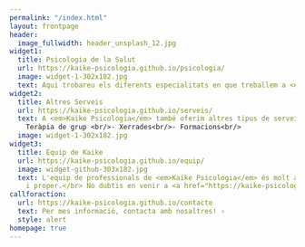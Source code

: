 ```yaml
---
permalink: "/index.html"
layout: frontpage
header:
  image_fullwidth: header_unsplash_12.jpg
widget1:
  title: Psicologia de la Salut
  url: https://kaike-psicologia.github.io/psicologia/
  image: widget-1-302x182.jpg
  text: Aqui trobareu els diferents especialitats en que treballem a <em>Kaike Psicologia</em>.
widget2:
  title: Altres Serveis
  url: https://kaike-psicologia.github.io/serveis/
  text: A <em>Kaike Psicologia</em> també oferim altres tipus de serveis com:<br/>-
    Teràpia de grup <br/>- Xerrades<br/>- Formacions<br/>
  image: widget-1-302x182.jpg
widget3:
  title: Equip de Kaike
  url: https://kaike-psicologia.github.io/equip/
  image: widget-github-303x182.jpg
  text: L'equip de professionals de <em>Kaike Psicologia</em> és molt ampli, especialitzat
    i proper.</br> No dubtis en venir a <a href="https://kaike-psicologia.github.io/contacte/">conèixer-nos!</a>
callforaction:
  url: https://kaike-psicologia.github.io/contacte
  text: Per mes informació, contacta amb nosaltres! ›
  style: alert
homepage: true
---
```


